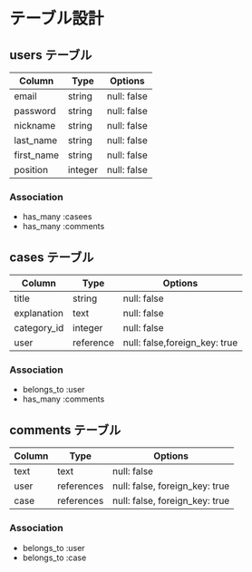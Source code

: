 # テーブル設計

## users テーブル

| Column     | Type    | Options     |
| ---------- | ------- | ----------- |
| email      | string  | null: false |
| password   | string  | null: false |
| nickname   | string  | null: false |
| last_name  | string  | null: false |
| first_name | string  | null: false |
| position   | integer | null: false |
### Association

- has_many :casees
- has_many :comments


## cases テーブル

|  Column      |   Type    | Options                       |
| ------------ | --------- | ----------------------------  |
|  title       |   string  | null: false                   |
| explanation  |   text    | null: false                   |
| category_id  | integer   | null: false                   |
|   user       | reference | null: false,foreign_key: true |
### Association

- belongs_to :user
- has_many :comments


## comments テーブル

| Column      | Type       | Options                        |
| ----------- | ---------- | ------------------------------ |
| text        | text       | null: false                    |
| user        | references | null: false, foreign_key: true |
| case        | references | null: false, foreign_key: true |

### Association

- belongs_to :user
- belongs_to :case